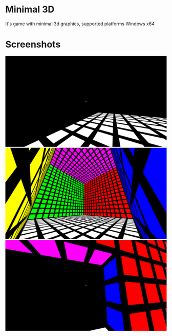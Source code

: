 # Minimal 3D
It's game with minimal 3d graphics, supported platforms Windows x64

# Screenshots
![Alt text](Screenshots/Screenshot1.png)
![Alt text](Screenshots/Screenshot2.png)
![Alt text](Screenshots/Screenshot3.png)
